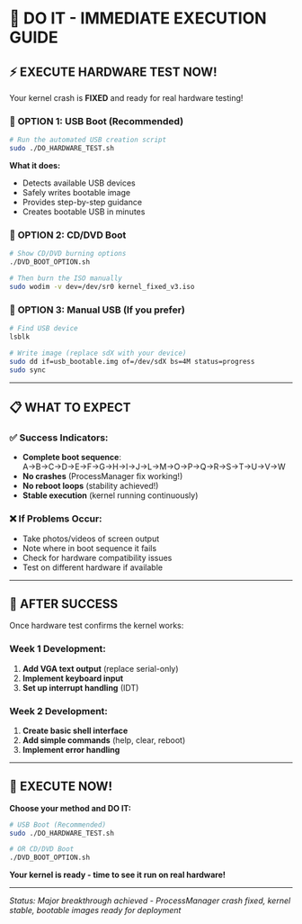 # 🚀 DO IT - IMMEDIATE EXECUTION GUIDE

## ⚡ EXECUTE HARDWARE TEST NOW!

Your kernel crash is **FIXED** and ready for real hardware testing!

### 🎯 **OPTION 1: USB Boot (Recommended)**

```bash
# Run the automated USB creation script
sudo ./DO_HARDWARE_TEST.sh
```

**What it does:**
- Detects available USB devices
- Safely writes bootable image
- Provides step-by-step guidance
- Creates bootable USB in minutes

### 🎯 **OPTION 2: CD/DVD Boot**

```bash
# Show CD/DVD burning options
./DVD_BOOT_OPTION.sh

# Then burn the ISO manually
sudo wodim -v dev=/dev/sr0 kernel_fixed_v3.iso
```

### 🎯 **OPTION 3: Manual USB (If you prefer)**

```bash
# Find USB device
lsblk

# Write image (replace sdX with your device)
sudo dd if=usb_bootable.img of=/dev/sdX bs=4M status=progress
sudo sync
```

---

## 📋 **WHAT TO EXPECT**

### ✅ **Success Indicators:**
- **Complete boot sequence**: A→B→C→D→E→F→G→H→I→J→L→M→O→P→Q→R→S→T→U→V→W
- **No crashes** (ProcessManager fix working!)
- **No reboot loops** (stability achieved!)
- **Stable execution** (kernel running continuously)

### ❌ **If Problems Occur:**
- Take photos/videos of screen output
- Note where in boot sequence it fails
- Check for hardware compatibility issues
- Test on different hardware if available

---

## 🎉 **AFTER SUCCESS**

Once hardware test confirms the kernel works:

### **Week 1 Development:**
1. **Add VGA text output** (replace serial-only)
2. **Implement keyboard input** 
3. **Set up interrupt handling** (IDT)

### **Week 2 Development:**
1. **Create basic shell interface**
2. **Add simple commands** (help, clear, reboot)
3. **Implement error handling**

---

## 🚨 **EXECUTE NOW!**

**Choose your method and DO IT:**

```bash
# USB Boot (Recommended)
sudo ./DO_HARDWARE_TEST.sh

# OR CD/DVD Boot
./DVD_BOOT_OPTION.sh
```

**Your kernel is ready - time to see it run on real hardware!**

---

*Status: Major breakthrough achieved - ProcessManager crash fixed, kernel stable, bootable images ready for deployment*
